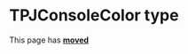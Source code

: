 # TPJConsoleColor type

This page has [**moved**](https://lib-docs.delphidabbler.com/ConsoleApp/3/API/TPJConsoleColor)
